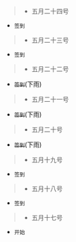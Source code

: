 > * 五月二十四号

* `签到`

> * 五月二十三号

* `签到`

> * 五月二十二号

* ~~`签到`~~(下雨)

> * 五月二十一号

* ~~`签到`~~(下雨)

> * 五月二十号

* ~~`签到`~~(下雨)

> * 五月十九号

* `签到`

> * 五月十八号

* `签到`

> * 五月十七号

* `开始`
